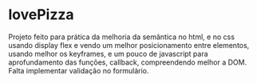 # lovePizza
Projeto feito para prática da melhoria da semântica no html, e no css usando display flex e vendo um melhor posicionamento entre elementos, usando melhor os keyframes, e um pouco de javascript para aprofundamento das funções, callback, compreendendo melhor a DOM.
Falta implementar validação no formulário. 
